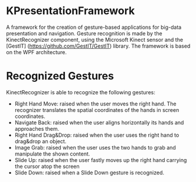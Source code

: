 KPresentationFramework
======================

A framework for the creation of gesture-based applications for big-data presentation and navigation.
Gesture recognition is made by the KinectRecognizer component, using the Microsoft Kinect sensor and the [GestIT] (https://github.com/GestIT/GestIT) library.
The framework is based on the WPF architecture.

Recognized Gestures
===================

KinectRecognizer is able to recognize the following gestures:

- Right Hand Move: raised when the user moves the right hand. The recognizer translates the spatial coordinates of the hands in   screen coordinates.
- Navigate Back: raised when the user aligns horizontally its hands and approaches them.  
- Right Hand Drag&Drop: raised when the user uses the right hand to drag&drop an object.
- Image Grab: raised when the user uses the two hands to grab and manipulate the shown content.
- Slide Up: raised when the user fastly moves up the right hand carrying the cursor atop the screen 
- Slide Down: raised when a Slide Down gesture is recognized.
